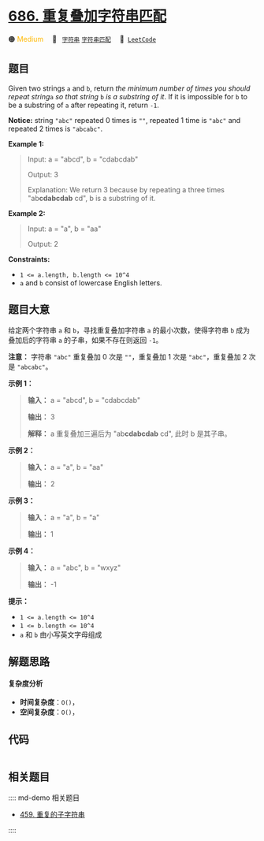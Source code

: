 # [686. 重复叠加字符串匹配](https://leetcode.com/problems/repeated-string-match)

🟠 <font color=#ffb800>Medium</font>&emsp; 🔖&ensp; [`字符串`](/leetcode/outline/tag/string.md) [`字符串匹配`](/leetcode/outline/tag/string-matching.md)&emsp; 🔗&ensp;[`LeetCode`](https://leetcode.com/problems/repeated-string-match)


## 题目

Given two strings `a` and `b`, return _the minimum number of times you should
repeat string_`a` _so that string_ `b` _is a substring of it_. If it is
impossible for `b`​​​​​​ to be a substring of `a` after repeating it, return
`-1`.

**Notice:** string `"abc"` repeated 0 times is `""`, repeated 1 time is
`"abc"` and repeated 2 times is `"abcabc"`.



**Example 1:**

> Input: a = "abcd", b = "cdabcdab"
> 
> Output: 3
> 
> Explanation: We return 3 because by repeating a three times "ab**cdabcdab** cd", b is a substring of it.

**Example 2:**

> Input: a = "a", b = "aa"
> 
> Output: 2

**Constraints:**

  * `1 <= a.length, b.length <= 10^4`
  * `a` and `b` consist of lowercase English letters.


## 题目大意

给定两个字符串 `a` 和 `b`，寻找重复叠加字符串 `a` 的最小次数，使得字符串 `b` 成为叠加后的字符串 `a` 的子串，如果不存在则返回
`-1`。

**注意：** 字符串 `"abc"` 重复叠加 0 次是 `""`，重复叠加 1 次是 `"abc"`，重复叠加 2 次是 `"abcabc"`。



**示例 1：**

> 
> 
> 
> 
> 
> **输入：** a = "abcd", b = "cdabcdab"
> 
> **输出：** 3
> 
> **解释：** a 重复叠加三遍后为 "ab**cdabcdab** cd", 此时 b 是其子串。
> 
> 

**示例 2：**

> 
> 
> 
> 
> 
> **输入：** a = "a", b = "aa"
> 
> **输出：** 2
> 
> 

**示例 3：**

> 
> 
> 
> 
> 
> **输入：** a = "a", b = "a"
> 
> **输出：** 1
> 
> 

**示例 4：**

> 
> 
> 
> 
> 
> **输入：** a = "abc", b = "wxyz"
> 
> **输出：** -1
> 
> 



**提示：**

  * `1 <= a.length <= 10^4`
  * `1 <= b.length <= 10^4`
  * `a` 和 `b` 由小写英文字母组成


## 解题思路

#### 复杂度分析

- **时间复杂度**：`O()`，
- **空间复杂度**：`O()`，

## 代码

```javascript

```

## 相关题目

:::: md-demo 相关题目
- [459. 重复的子字符串](./0459.md)

::::
